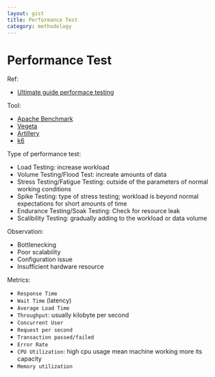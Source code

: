 ```yaml
---
layout: gist
title: Performance Test
category: methodology
---
```


# Performance Test

Ref:
- [Ultimate guide performace testing](https://stackify.com/ultimate-guide-performance-testing-and-software-testing/)

Tool:
- [Apache Benchmark](https://httpd.apache.org/docs/2.4/programs/ab.html)
- [Vegeta](https://github.com/tsenart/vegeta)
- [Artillery](https://artillery.io/)
- [k6](https://k6.io/)


Type of performance test: 
- Load Testing: increase workload 
- Volume Testing/Flood Test: increate amounts of data 
- Stress Testing/Fatigue Testing: outside of the parameters of normal working conditions
- Spike Testing: type of stress testing; workload is beyond normal expectations for short amounts of time
- Endurance Testing/Soak Testing: Check for resource leak
- Scalibility Testing: gradually adding to the workload or data volume 

Observation:
- Bottlenecking
- Poor scalability
- Configuration issue
- Insufficient hardware resource

Metrics:
- `Response Time`
- `Wait Time` (latency)
- `Average Load Time`
- `Throughput`: usually kilobyte per second
- `Concurrent User`
- `Request per second`
- `Transaction passed/failed`
- `Error Rate`
- `CPU Utilization`: high cpu usage mean machine working more its capacity 
- `Memory utilization`